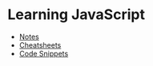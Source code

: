 # Learning JavaScript

- [Notes](../blob/master/notes)
- [Cheatsheets](../blob/master/cheatsheets)
- [Code Snippets](../blob/master/snippets)
